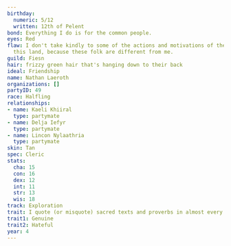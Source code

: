```yaml
---
birthday:
  numeric: 5/12
  written: 12th of Pelent
bond: Everything I do is for the common people.
eyes: Red
flaw: I don't take kindly to some of the actions and motivations of the people of
  this land, because these folk are different from me.
guild: Fiesn
hair: frizzy green hair that's hanging down to their back
ideal: Friendship
name: Nathan Laeroth
organizations: []
partyID: 49
race: Halfling
relationships:
- name: Kaeli Khiiral
  type: partymate
- name: Delja Iefyr
  type: partymate
- name: Lincon Nylaathria
  type: partymate
skin: Tan
spec: Cleric
stats:
  cha: 15
  con: 16
  dex: 12
  int: 11
  str: 13
  wis: 18
track: Exploration
trait: I quote (or misquote) sacred texts and proverbs in almost every situation.
trait1: Genuine
trait2: Hateful
year: 4
---
```


